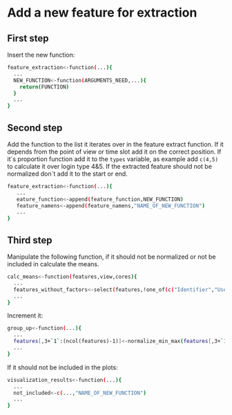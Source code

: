 
# Add a new feature for extraction

## First step

Insert the new function:
   ```sh
   feature_extraction<-function(...){
     ...
     NEW_FUNCTION<-function(ARGUMENTS_NEED,...){
       return(FUNCTION)
     }
     ...
}
   ```
## Second step

Add the function to the list it iterates over in the feature extract function. If it depends from the point of view or 
time slot add it on the correct position. If it´s proportion function add it to the `types` variable, as example add `c(4,5)` to calculate it over login type 4&5.
If the extracted feature should not be normalized don´t add it to the start or end.
   ```sh
   feature_extraction<-function(...){
      ...
      eature_function<-append(feature_function,NEW_FUNCTION)
      feature_namens<-append(feature_namens,"NAME_OF_NEW_FUNCTION") 
      ...
}
   ```

## Third step

Manipulate the following function, if it should not be normalized or not be included in calculate the means.
   ```sh
   calc_means<-function(features,view,cores){
     ...
     features_without_factors<-select(features,!one_of(c("Identifier","User","Tag","Wochentag","Stunde","NAME_OF_NEW_FUNCTION")))
     ...
   }
   ```
Increment it:
   ```sh
   group_up<-function(...){
     ...
     features[,3+`1`:(ncol(features)-1)]<-normalize_min_max(features[,3+`1`:(ncol(features)-1)],min_max)
     ...
   }
   ```
If it should not be included in the plots:
   ```sh
   visualization_results<-function(...){
     ...
     not_included<-c(...,"NAME_OF_NEW_FUNCTION")
     ...
   }
   ```